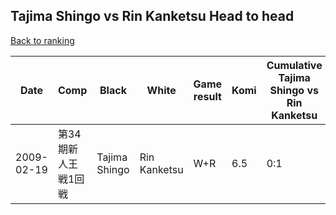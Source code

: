 ## Tajima Shingo vs Rin Kanketsu Head to head

[Back to ranking](../../index.md)




| **Date** | **Comp** | **Black** | **White** | **Game result** | **Komi** | **Cumulative Tajima Shingo vs Rin Kanketsu** | **Tajima Shingo streak** | **Rin Kanketsu streak** | 
| --- | --- | --- | --- | --- | --- | --- | --- | --- |
| 2009-02-19 | 第34期新人王戦1回戦 | Tajima Shingo | Rin Kanketsu | W+R | 6.5 | 0:1 | 0 | 1 |




